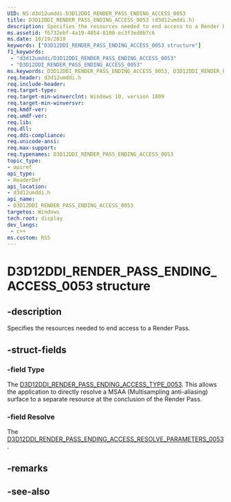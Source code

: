 ```yaml
---
UID: NS:d3d12umddi.D3D12DDI_RENDER_PASS_ENDING_ACCESS_0053
title: D3D12DDI_RENDER_PASS_ENDING_ACCESS_0053 (d3d12umddi.h)
description: Specifies the resources needed to end access to a Render Pass.
ms.assetid: f6732ebf-4a19-4054-8100-ec3f3ed0b7c6
ms.date: 10/19/2018
keywords: ["D3D12DDI_RENDER_PASS_ENDING_ACCESS_0053 structure"]
f1_keywords:
 - "d3d12umddi/D3D12DDI_RENDER_PASS_ENDING_ACCESS_0053"
 - "D3D12DDI_RENDER_PASS_ENDING_ACCESS_0053"
ms.keywords: D3D12DDI_RENDER_PASS_ENDING_ACCESS_0053, D3D12DDI_RENDER_PASS_ENDING_ACCESS_0053, 
req.header: d3d12umddi.h
req.include-header:
req.target-type:
req.target-min-winverclnt: Windows 10, version 1809
req.target-min-winversvr:
req.kmdf-ver:
req.umdf-ver:
req.lib:
req.dll:
req.ddi-compliance:
req.unicode-ansi:
req.max-support:
req.typenames: D3D12DDI_RENDER_PASS_ENDING_ACCESS_0053
topic_type: 
- apiref
api_type: 
- HeaderDef
api_location: 
- d3d12umddi.h
api_name: 
- D3D12DDI_RENDER_PASS_ENDING_ACCESS_0053
targetos: Windows
tech.root: display
dev_langs:
 - c++
ms.custom: RS5
---
```


# D3D12DDI_RENDER_PASS_ENDING_ACCESS_0053 structure

## -description

Specifies the resources needed to end access to a Render Pass.

## -struct-fields

### -field Type
 
The [D3D12DDI_RENDER_PASS_ENDING_ACCESS_TYPE_0053](ne-d3d12umddi-d3d12ddi_render_pass_ending_access_type_0053.md). This allows the application to directly resolve a MSAA (Multisampling anti-aliasing) surface to a separate resource at the conclusion of the Render Pass.

### -field Resolve

The [D3D12DDI_RENDER_PASS_ENDING_ACCESS_RESOLVE_PARAMETERS_0053](ns-d3d12umddi-d3d12ddi_render_pass_ending_access_resolve_parameters_0053.md).

## -remarks

## -see-also
